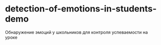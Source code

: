 # detection-of-emotions-in-students-demo
Обнаружение эмоций у школьников для контроля успеваемости на уроке
